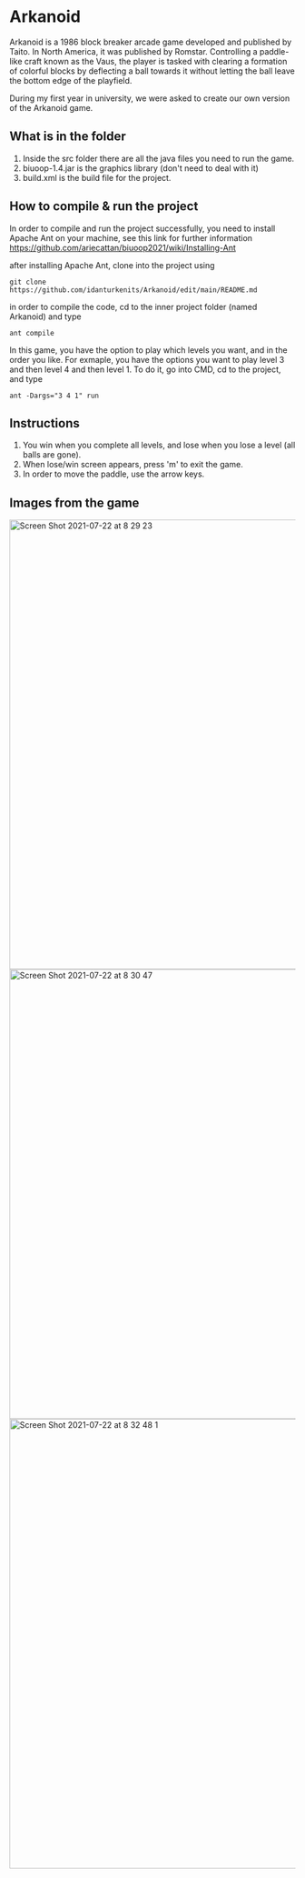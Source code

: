 # Arkanoid

Arkanoid is a 1986 block breaker arcade game developed and published by Taito. In North America, it was published by Romstar. Controlling a paddle-like craft known as the Vaus, the player is tasked with clearing a formation of colorful blocks by deflecting a ball towards it without letting the ball leave the bottom edge of the playfield.

During my first year in university, we were asked to create our own version of the Arkanoid game.

## What is in the folder
1. Inside the src folder there are all the java files you need to run the game.
2. biuoop-1.4.jar is the graphics library (don't need to deal with it)
3. build.xml is the build file for the project.

## How to compile & run the project
In order to compile and run the project successfully, you need to install Apache Ant on your machine, see this link for further information https://github.com/ariecattan/biuoop2021/wiki/Installing-Ant

after installing Apache Ant,  clone into the project using
```
git clone https://github.com/idanturkenits/Arkanoid/edit/main/README.md
```
in order to compile the code, cd to the inner project folder (named Arkanoid) and type
```
ant compile
```
In this game, you have the option to play which levels you want, and in the order you like.
For exmaple, you have the options you want to play level 3 and then level 4 and then level 1.
To do it, go into CMD, cd to the project, and type
```
ant -Dargs="3 4 1" run
```

## Instructions 
1. You win when you complete all levels, and lose when you lose a level (all balls are gone).
2. When lose/win screen appears, press 'm' to exit the game.
3. In order to move the paddle, use the arrow keys.

## Images from the game
<img width="791" alt="Screen Shot 2021-07-22 at 8 29 23" src="https://user-images.githubusercontent.com/60852129/126594968-43ecaa8d-1b4f-42ee-a6a5-e954c7e7d661.png">
<img width="791" alt="Screen Shot 2021-07-22 at 8 30 47" src="https://user-images.githubusercontent.com/60852129/126594993-1a4b08cc-34d2-4ed6-8562-a272f7f732f0.png">
<img width="791" alt="Screen Shot 2021-07-22 at 8 32 48 1" src="https://user-images.githubusercontent.com/60852129/126595002-103c9c22-73ca-4c31-a3ea-14b332a0bd8b.png">

